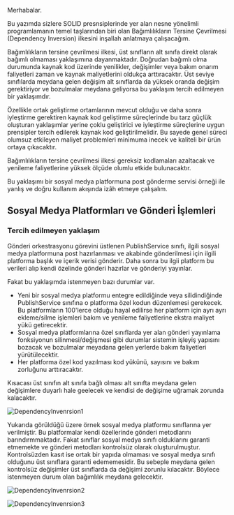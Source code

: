 Merhabalar.

Bu yazımda sizlere SOLID presnsiplerinde yer alan nesne yönelimli programlamanın temel taşlarından biri olan 
Bağımlılıkların Tersine Çevrilmesi (Dependency Inversion) ilkesini inşallah anlatmaya çalışacağım.

Bağımlılıkların tersine çevrilmesi ilkesi, üst sınıfların alt sınıfa direkt olarak bağımlı olmaması yaklaşımına dayanmaktadır.
Doğrudan bağımlı olma durumunda kaynak kod üzerinde yenilikler, değişimler veya bakım onarım faliyetleri zaman ve kaynak maliyetlerini oldukça arttıracaktır.
Üst seviye sınıfılarda meydana gelen değişim alt sınıflarda da yüksek oranda değişim gerektiriyor ve bozulmalar meydana geliyorsa bu yaklaşım tercih edilmeyen bir yaklaşımdır.

Özellikle ortak geliştirme ortamlarının mevcut olduğu ve daha sonra iyleştirme gerektiren kaynak kod geliştirme süreçlerinde bu tarz güçlük oluşturan yaklaşımlar yerine 
çoklu geliştirici ve iyleştirme süreçlerine uygun prensipler tercih edilerek kaynak kod geliştirilmelidir.
Bu sayede genel süreci olumsuz etkileyen maliyet problemleri minimuma inecek ve kaliteli bir ürün ortaya çıkacaktır.

Bağımlılıkların tersine çevrilmesi ilkesi gereksiz kodlamaları azaltacak ve yenileme faliyetlerine yüksek ölçüde olumlu etkide bulunacaktır.

Bu yaklaşımı bir sosyal medya platformuna post gönderme servisi örneği ile yanlış ve doğru kullanım akışında izâh etmeye çalışalım.
 
## Sosyal Medya Platformları ve Gönderi İşlemleri

### Tercih edilmeyen yaklaşım

Gönderi orkestrasyonu görevini üstlenen PublishService sınıfı, ilgili sosyal medya platformuna post hazırlanması ve akabinde gönderilmesi için ilgili platforma başlık ve içerik verisi gönderir. Daha sonra bu ilgii platform bu verileri alıp kendi özelinde gönderi hazırlar ve gönderiyi yayınlar.

Fakat bu yaklaşımda istenmeyen bazı durumlar var.

* Yeni bir sosyal medya platformu entegre edildiğinde veya silidindiğinde PublishService sınıfına o platforma özel kodun düzenlemesi gerekecek. Bu platformların 100'lerce olduğu hayal edilirse her platform için ayrı ayrı ekleme/silme işlemleri bakım ve yenileme faliyetlerine ekstra maliyet yükü getirecektir.
* Sosyal medya platformlarına özel sınıflarda yer alan gönderi yayınlama fonksiyonun silinmesi/değişmesi gibi durumlar sistemin işleyiş yapısını bozacak ve bozulmalar meyadana gelen yerlerde bakım faliyetleri yürütülecektir.
* Her platforma özel kod yazılması kod yükünü, sayısını ve bakım zorluğunu arttıracaktır.

Kısacası üst sınıfın alt sınıfa bağlı olması alt sınıfta meydana gelen değişimlere duyarlı hale geelecek ve kendisi de değişime uğramak zorunda kalacaktır.
  

![DependencyInvenrsion1](https://github.com/omerfarukgzl/JavaDesignPattern-DependencyInversion/assets/58605364/02205546-ae4e-44c5-9556-4ddc77b20a58)

Yukarıda görüldüğü üzere örnek sosyal medya platformu sınıflarına yer verilmiştir. Bu platformalar kendi özellerinde gönderi metodlarını barındırmmaktadır. Fakat sınıflar sosyal medya sınıfı olduklarını garanti etmemekte ve gönderi metodları kontrolsüz olarak oluşturulmuştur. Kontrolsüzden kasıt ise ortak bir yapıda olmaması ve  sosyal medya sınıfı olduğunu üst sınıflara garanti edememesidir. Bu sebeple meydana gelen kontrolsüz değişimler üst sınıflarda da değişimi zorunlu kılacaktır. Böylece istenmeyen durum olan bağımlılık meydana gelecektir.


![DependencyInvenrsion2](https://github.com/omerfarukgzl/JavaDesignPattern-DependencyInversion/assets/58605364/1a561077-b552-48e8-b7b7-c2374664a289)

![DependencyInvenrsion3](https://github.com/omerfarukgzl/JavaDesignPattern-DependencyInversion/assets/58605364/6a8968f2-5600-4b98-a968-8a1846025e86)

